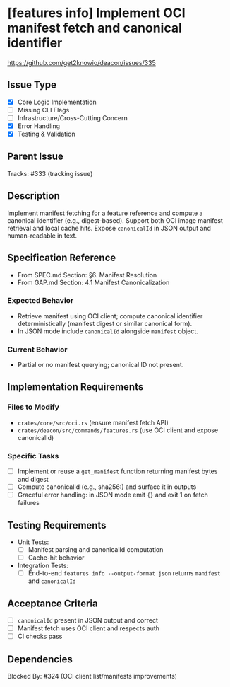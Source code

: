 # [features info] Implement OCI manifest fetch and canonical identifier

https://github.com/get2knowio/deacon/issues/335

## Issue Type
- [x] Core Logic Implementation
- [ ] Missing CLI Flags
- [ ] Infrastructure/Cross-Cutting Concern
- [x] Error Handling
- [x] Testing & Validation

## Parent Issue
Tracks: #333 (tracking issue)

## Description
Implement manifest fetching for a feature reference and compute a canonical identifier (e.g., digest-based). Support both OCI image manifest retrieval and local cache hits. Expose `canonicalId` in JSON output and human-readable in text.

## Specification Reference
- From SPEC.md Section: §6. Manifest Resolution
- From GAP.md Section: 4.1 Manifest Canonicalization

### Expected Behavior
- Retrieve manifest using OCI client; compute canonical identifier deterministically (manifest digest or similar canonical form).
- In JSON mode include `canonicalId` alongside `manifest` object.

### Current Behavior
- Partial or no manifest querying; canonical ID not present.

## Implementation Requirements

### Files to Modify
- `crates/core/src/oci.rs` (ensure manifest fetch API)
- `crates/deacon/src/commands/features.rs` (use OCI client and expose canonicalId)

### Specific Tasks
- [ ] Implement or reuse a `get_manifest` function returning manifest bytes and digest
- [ ] Compute canonicalId (e.g., sha256:<digest>) and surface it in outputs
- [ ] Graceful error handling: in JSON mode emit `{}` and exit 1 on fetch failures

## Testing Requirements
- Unit Tests:
  - [ ] Manifest parsing and canonicalId computation
  - [ ] Cache-hit behavior
- Integration Tests:
  - [ ] End-to-end `features info --output-format json` returns `manifest` and `canonicalId`

## Acceptance Criteria
- [ ] `canonicalId` present in JSON output and correct
- [ ] Manifest fetch uses OCI client and respects auth
- [ ] CI checks pass

## Dependencies
Blocked By: #324 (OCI client list/manifests improvements)
